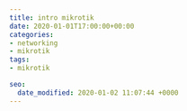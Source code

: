 ```yaml
---
title: intro mikrotik
date: 2020-01-01T17:00:00+00:00
categories:
- networking
- mikrotik
tags:
- mikrotik

seo:
  date_modified: 2020-01-02 11:07:44 +0000
---
```

